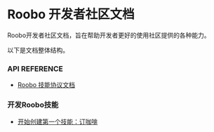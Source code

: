 # Roobo 开发者社区文档

Roobo开发者社区文档，旨在帮助开发者更好的使用社区提供的各种能力。

以下是文档整体结构。 

### API REFERENCE
* [Roobo 技能协议文档](ApiReference/skills)

### 开发Roobo技能
* [开始创建第一个技能：订咖啡](RosAIDocument)
